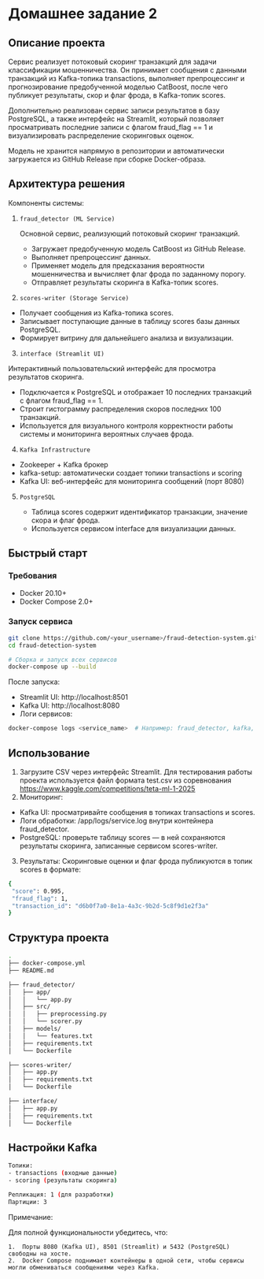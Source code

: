 # Домашнее задание 2

## Описание проекта

Сервис реализует потоковый скоринг транзакций для задачи классификации мошенничества. Он принимает сообщения с данными транзакций из Kafka-топика transactions, выполняет препроцессинг и прогнозирование предобученной моделью CatBoost, после чего публикует результаты, скор и флаг фрода, в Kafka-топик scores.

Дополнительно реализован сервис записи результатов в базу PostgreSQL, а также интерфейс на Streamlit, который позволяет просматривать последние записи с флагом fraud_flag == 1 и визуализировать распределение скоринговых оценок.

Модель не хранится напрямую в репозитории и автоматически загружается из GitHub Release при сборке Docker-образа.

## Архитектура решения

Компоненты системы:
1. ``` fraud_detector (ML Service) ```
   
   Основной сервис, реализующий потоковый скоринг транзакций.

	- Загружает предобученную модель CatBoost из GitHub Release.
	- Выполняет препроцессинг данных.
	- Применяет модель для предсказания вероятности мошенничества и вычисляет флаг фрода по заданному порогу.
	- Отправляет результаты скоринга в Kafka-топик scores.
  
3. ```scores-writer (Storage Service) ```
  - Получает сообщения из Kafka-топика scores.
  - Записывает поступающие данные в таблицу scores базы данных PostgreSQL.
  - Формирует витрину для дальнейшего анализа и визуализации.

3.  ``` interface (Streamlit UI) ```
   
Интерактивный пользовательский интерфейс для просмотра результатов скоринга.
   - Подключается к PostgreSQL и отображает 10 последних транзакций с флагом fraud_flag == 1.
   - Строит гистограмму распределения скоров последних 100 транзакций.
   - Используется для визуального контроля корректности работы системы и мониторинга вероятных случаев фрода.

4.  ``` Kafka Infrastructure ```
   - Zookeeper + Kafka брокер
   - kafka-setup: автоматически создает топики transactions и scoring
   - Kafka UI: веб-интерфейс для мониторинга сообщений (порт 8080)
     
5. ``` PostgreSQL ```
   
   - 	Таблица scores содержит идентификатор транзакции, значение скора и флаг фрода.
   - 	Используется сервисом interface для визуализации данных.

## Быстрый старт

### Требования

- Docker 20.10+
- Docker Compose 2.0+

### Запуск сервиса

 ```bash 
git clone https://github.com/<your_username>/fraud-detection-system.git
cd fraud-detection-system

# Сборка и запуск всех сервисов
docker-compose up --build
```

После запуска:

- Streamlit UI: http://localhost:8501
- Kafka UI: http://localhost:8080
- Логи сервисов:
 ```bash 
docker-compose logs <service_name>  # Например: fraud_detector, kafka, interface
```

## Использование

1. Загрузите CSV через интерфейс Streamlit. Для тестирования работы проекта используется файл формата test.csv из соревнования https://www.kaggle.com/competitions/teta-ml-1-2025
2. Мониторинг:
- Kafka UI: просматривайте сообщения в топиках transactions и scores.
- Логи обработки: /app/logs/service.log внутри контейнера fraud_detector.
- PostgreSQL: проверьте таблицу scores — в ней сохраняются результаты скоринга, записанные сервисом scores-writer.
3. Результаты:
Скоринговые оценки и флаг фрода публикуются в топик scores в формате:
 ```bash 
{
  "score": 0.995,
  "fraud_flag": 1,
  "transaction_id": "d6b0f7a0-8e1a-4a3c-9b2d-5c8f9d1e2f3a"
}
```
## Структура проекта
 ```bash 
.
├── docker-compose.yml                
├── README.md                         

├── fraud_detector/                    
│   ├── app/                           
│   │   └── app.py                    
│   ├── src/
│   │   ├── preprocessing.py           
│   │   └── scorer.py                 
│   ├── models/
│   │   └── features.txt              
│   ├── requirements.txt              
│   └── Dockerfile                   

├── scores-writer/                     
│   ├── app.py                        
│   ├── requirements.txt               
│   └── Dockerfile                     

├── interface/                       
│   ├── app.py                      
│   ├── requirements.txt               
│   └── Dockerfile                  

```

## Настройки Kafka

 ```bash 
Топики:
- transactions (входные данные)
- scoring (результаты скоринга)

Репликация: 1 (для разработки)
Партиции: 3
```

Примечание:

Для полной функциональности убедитесь, что:

	1.	Порты 8080 (Kafka UI), 8501 (Streamlit) и 5432 (PostgreSQL) свободны на хосте.
	2.	Docker Compose поднимает контейнеры в одной сети, чтобы сервисы могли обмениваться сообщениями через Kafka.
